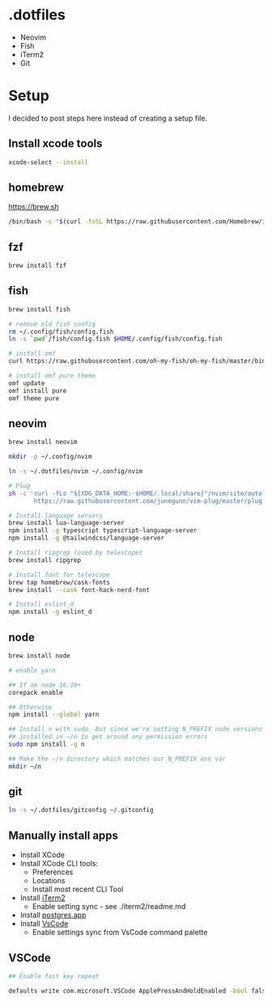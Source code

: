 # .dotfiles

- Neovim
- Fish
- iTerm2
- Git

# Setup
I decided to post steps here instead of creating a setup file.

## Install xcode tools
```sh
xcode-select --install
```

## homebrew
https://brew.sh

```sh
/bin/bash -c "$(curl -fsSL https://raw.githubusercontent.com/Homebrew/install/HEAD/install.sh)"
```

## fzf
```sh
brew install fzf
```

## fish
```sh
brew install fish

# remove old fish config
rm ~/.config/fish/config.fish
ln -s `pwd`/fish/config.fish $HOME/.config/fish/config.fish

# install omf
curl https://raw.githubusercontent.com/oh-my-fish/oh-my-fish/master/bin/install | fish

# install omf pure theme
omf update
omf install pure
omf theme pure
```

## neovim

```sh
brew install neovim

mkdir -p ~/.config/nvim

ln -s ~/.dotfiles/nvim ~/.config/nvim

# Plug
sh -c 'curl -fLo "${XDG_DATA_HOME:-$HOME/.local/share}"/nvim/site/autoload/plug.vim --create-dirs \
       https://raw.githubusercontent.com/junegunn/vim-plug/master/plug.vim'

# Install language servers
brew install lua-language-server
npm install -g typescript typescript-language-server
npm install -g @tailwindcss/language-server

# Install ripgrep (used by telescope)
brew install ripgrep

# Install font for telescope
brew tap homebrew/cask-fonts
brew install --cask font-hack-nerd-font

# Install eslint_d
npm install -g eslint_d
```

## node
```sh
brew install node

# enable yarn

## If on node 16.10+
corepack enable

## Otherwise
npm install --global yarn

## Install n with sudo. But since we're setting N_PREFIX node versions will be
## installed in ~/n to get around any permission errors
sudo npm install -g n

## Make the ~/n directory which matches our N_PREFIX env var
mkdir ~/n
```

## git
```sh
ln -s ~/.dotfiles/gitconfig ~/.gitconfig
```

## Manually install apps
- Install XCode
- Install XCode CLI tools:
  - Preferences
  - Locations
  - Install most recent CLI Tool
- Install [iTerm2](https://iterm2.com)
  - Enable setting sync - see ./iterm2/readme.md
- Install [postgres.app](hrttps://postgresapp.com/downloads.html)
- Install [VsCode](https://code.visualstudio.com)
  - Enable settings sync from VsCode command palette

## VSCode

```sh
## Enable fast key repeat

defaults write com.microsoft.VSCode ApplePressAndHoldEnabled -bool false
```
